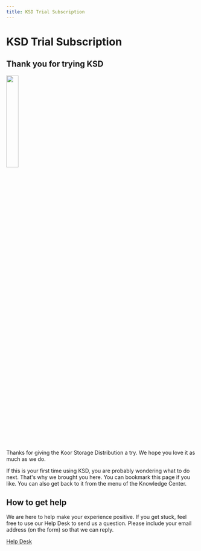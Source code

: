 ```yaml
---
title: KSD Trial Subscription
---
```


# KSD Trial Subscription

## Thank you for trying KSD

<img src="/images/free-trial.png" class="float-left" style="margin-right: 2em;" width="25%" />

Thanks for giving the Koor Storage Distribution a try. We hope you love it as much as we do.

If this is your first time using KSD, you are probably wondering what to do next. That's why we brought you here. You can bookmark this page if you like. You can also get back to it from the menu of the Knowledge Center.

<div class="clear-float"></div>

## How to get help

We are here to help make your experience positive. If you get stuck, feel free to use our Help Desk to send us a question. Please include your email address (on the form) so that we can reply.

[Help Desk](/support/help-desk)

